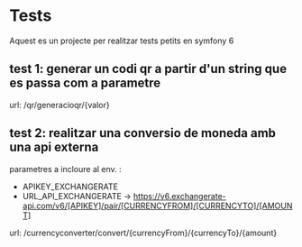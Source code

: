 # Tests

Aquest es un projecte per realitzar tests petits en symfony 6

## test 1: generar un codi qr a partir d'un string que es passa com a parametre
url: /qr/generacioqr/{valor}

## test 2: realitzar una conversio de moneda amb una api externa
parametres a incloure al env. :
- APIKEY_EXCHANGERATE
- URL_API_EXCHANGERATE -> https://v6.exchangerate-api.com/v6/[APIKEY]/pair/[CURRENCYFROM]/[CURRENCYTO]/[AMOUNT]

url: /currencyconverter/convert/{currencyFrom}/{currencyTo}/{amount}